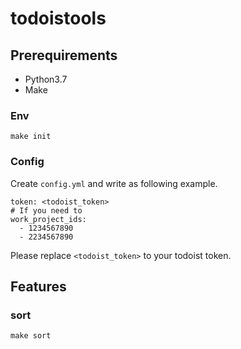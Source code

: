 todoistools
===========


Prerequirements
---------------

* Python3.7
* Make


### Env

`make init`

### Config

Create `config.yml` and write as following example.

```
token: <todoist_token>
# If you need to
work_project_ids:
  - 1234567890
  - 2234567890
```

Please replace `<todoist_token>` to your todoist token.


Features
--------

### sort

`make sort`

